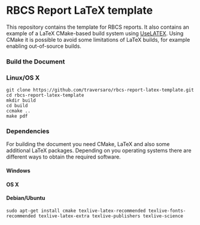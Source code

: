 RBCS Report LaTeX template
==========================

This repository contains the template for RBCS reports. 
It also contains an example of a LaTeX CMake-based build system
using [UseLATEX](http://www.cmake.org/Wiki/CMakeUserUseLATEX).
Using CMake it is possible to avoid some limitations of LaTeX builds,
for example enabling out-of-source builds.

### Build the Document

### Linux/OS X
~~~
git clone https://github.com/traversaro/rbcs-report-latex-template.git
cd rbcs-report-latex-template
mkdir build
cd build
ccmake ..
make pdf
~~~

### Dependencies 

For building the document you need CMake, LaTeX and also some additional LaTeX packages.
Depending on you operating systems there are different ways to obtain the required software.

#### Windows 


#### OS X


#### Debian/Ubuntu
~~~
sudo apt-get install cmake texlive-latex-recommended texlive-fonts-recommended texlive-latex-extra texlive-publishers texlive-science
~~~
